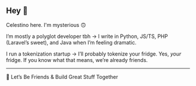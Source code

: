 ## Hey 👋

Celestino here. I'm mysterious 🙃

I’m mostly a polyglot developer tbh -> I write in Python, JS/TS, PHP (Laravel’s sweet), and Java when I’m feeling dramatic.

I run a tokenization startup -> I’ll probably tokenize your fridge. Yes, *your* fridge. If you know what that means, we’re already friends.

---

🤝 Let’s Be Friends & Build Great Stuff Together


